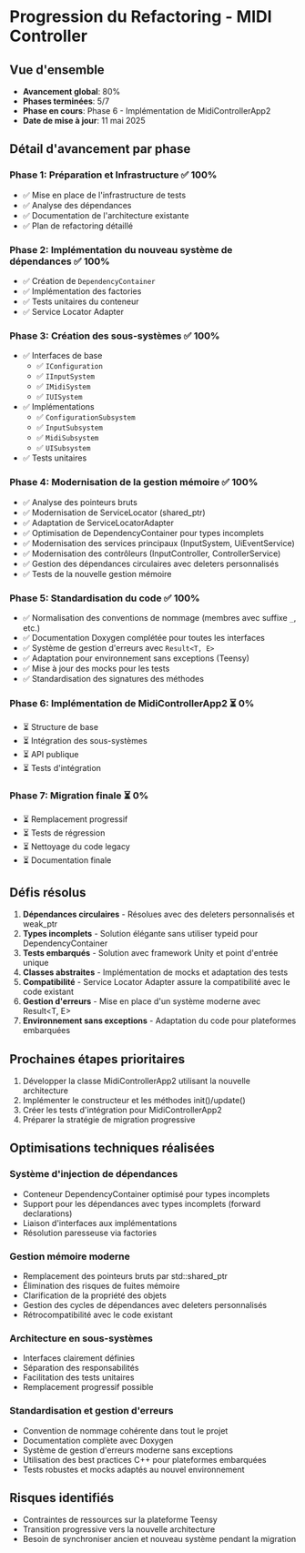 # Progression du Refactoring - MIDI Controller

## Vue d'ensemble
- **Avancement global**: 80%
- **Phases terminées**: 5/7
- **Phase en cours**: Phase 6 - Implémentation de MidiControllerApp2
- **Date de mise à jour**: 11 mai 2025

## Détail d'avancement par phase

### Phase 1: Préparation et Infrastructure ✅ 100%
- ✅ Mise en place de l'infrastructure de tests
- ✅ Analyse des dépendances
- ✅ Documentation de l'architecture existante
- ✅ Plan de refactoring détaillé

### Phase 2: Implémentation du nouveau système de dépendances ✅ 100%
- ✅ Création de `DependencyContainer`
- ✅ Implémentation des factories
- ✅ Tests unitaires du conteneur
- ✅ Service Locator Adapter

### Phase 3: Création des sous-systèmes ✅ 100%
- ✅ Interfaces de base
  - ✅ `IConfiguration`
  - ✅ `IInputSystem`
  - ✅ `IMidiSystem`
  - ✅ `IUISystem`
- ✅ Implémentations
  - ✅ `ConfigurationSubsystem`
  - ✅ `InputSubsystem`
  - ✅ `MidiSubsystem`
  - ✅ `UISubsystem`
- ✅ Tests unitaires

### Phase 4: Modernisation de la gestion mémoire ✅ 100%
- ✅ Analyse des pointeurs bruts
- ✅ Modernisation de ServiceLocator (shared_ptr)
- ✅ Adaptation de ServiceLocatorAdapter
- ✅ Optimisation de DependencyContainer pour types incomplets
- ✅ Modernisation des services principaux (InputSystem, UiEventService)
- ✅ Modernisation des contrôleurs (InputController, ControllerService)
- ✅ Gestion des dépendances circulaires avec deleters personnalisés
- ✅ Tests de la nouvelle gestion mémoire

### Phase 5: Standardisation du code ✅ 100%
- ✅ Normalisation des conventions de nommage (membres avec suffixe `_`, etc.)
- ✅ Documentation Doxygen complétée pour toutes les interfaces
- ✅ Système de gestion d'erreurs avec `Result<T, E>`
- ✅ Adaptation pour environnement sans exceptions (Teensy)
- ✅ Mise à jour des mocks pour les tests
- ✅ Standardisation des signatures des méthodes

### Phase 6: Implémentation de MidiControllerApp2 ⏳ 0%
- ⏳ Structure de base
- ⏳ Intégration des sous-systèmes
- ⏳ API publique
- ⏳ Tests d'intégration

### Phase 7: Migration finale ⏳ 0%
- ⏳ Remplacement progressif
- ⏳ Tests de régression
- ⏳ Nettoyage du code legacy
- ⏳ Documentation finale

## Défis résolus
1. **Dépendances circulaires** - Résolues avec des deleters personnalisés et weak_ptr
2. **Types incomplets** - Solution élégante sans utiliser typeid pour DependencyContainer
3. **Tests embarqués** - Solution avec framework Unity et point d'entrée unique
4. **Classes abstraites** - Implémentation de mocks et adaptation des tests
5. **Compatibilité** - Service Locator Adapter assure la compatibilité avec le code existant
6. **Gestion d'erreurs** - Mise en place d'un système moderne avec Result<T, E>
7. **Environnement sans exceptions** - Adaptation du code pour plateformes embarquées

## Prochaines étapes prioritaires
1. Développer la classe MidiControllerApp2 utilisant la nouvelle architecture
2. Implémenter le constructeur et les méthodes init()/update()
3. Créer les tests d'intégration pour MidiControllerApp2
4. Préparer la stratégie de migration progressive

## Optimisations techniques réalisées

### Système d'injection de dépendances
- Conteneur DependencyContainer optimisé pour types incomplets
- Support pour les dépendances avec types incomplets (forward declarations)
- Liaison d'interfaces aux implémentations
- Résolution paresseuse via factories

### Gestion mémoire moderne
- Remplacement des pointeurs bruts par std::shared_ptr
- Élimination des risques de fuites mémoire
- Clarification de la propriété des objets
- Gestion des cycles de dépendances avec deleters personnalisés
- Rétrocompatibilité avec le code existant

### Architecture en sous-systèmes
- Interfaces clairement définies
- Séparation des responsabilités
- Facilitation des tests unitaires
- Remplacement progressif possible

### Standardisation et gestion d'erreurs
- Convention de nommage cohérente dans tout le projet
- Documentation complète avec Doxygen
- Système de gestion d'erreurs moderne sans exceptions
- Utilisation des best practices C++ pour plateformes embarquées
- Tests robustes et mocks adaptés au nouvel environnement

## Risques identifiés
- Contraintes de ressources sur la plateforme Teensy 
- Transition progressive vers la nouvelle architecture
- Besoin de synchroniser ancien et nouveau système pendant la migration
